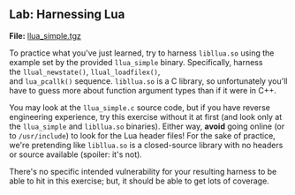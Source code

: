 ## Lab: Harnessing Lua

**File:** [llua_simple.tgz](./llua_simple.tgz)

To practice what you've just learned, try to harness `libllua.so` using the example set by the provided `llua_simple` binary. Specifically, harness the `llual_newstate()`, `llual_loadfilex()`, and `lua_pcallk()` sequence. `libllua.so` is a C library, so unfortunately you'll have to guess more about function argument types than if it were in C++.

You may look at the `llua_simple.c` source code, but if you have reverse engineering experience, try this exercise without it at first (and look only at the `llua_simple` and `libllua.so` binaries). Either way, **avoid** going online (or to `/usr/include`) to look for the Lua header files! For the sake of practice, we're pretending like `libllua.so` is a closed-source library with no headers or source available (spoiler: it's not).

There's no specific intended vulnerability for your resulting harness to be able to hit in this exercise; but, it should be able to get lots of coverage.
